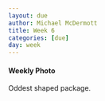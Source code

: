 ```yaml
---
layout: due
author: Michael McDermott
title: Week 6
categories: [due]
day: week
---
```

#### Weekly Photo
Oddest shaped package.

